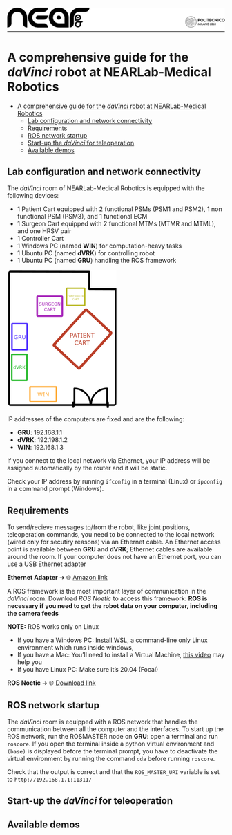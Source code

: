 <p align="center"> 
<a>
<picture>
  <source media="(prefers-color-scheme: dark)" srcset="images/banner_light.png">
  <img alt="NEARLab" src="images/banner_dark.png"> 
</picture>
</a> </p>

# A comprehensive guide for the *daVinci* robot at NEARLab-Medical Robotics

- [A comprehensive guide for the *daVinci* robot at NEARLab-Medical Robotics](#a-comprehensive-guide-for-the-davinci-robot-at-nearlab-medical-robotics)
  - [Lab configuration and network connectivity](#lab-configuration-and-network-connectivity)
  - [Requirements](#requirements)
  - [ROS network startup](#ros-network-startup)
  - [Start-up the *daVinci* for teleoperation](#start-up-the-davinci-for-teleoperation)
  - [Available demos](#available-demos)

## Lab configuration and network connectivity
The *daVinci* room of NEARLab-Medical Robotics is equipped with the following devices:
- 1 Patient Cart equipped with 2 functional PSMs (PSM1 and PSM2), 1 non functional PSM (PSM3), and 1 functional ECM
- 1 Surgeon Cart equipped with 2 functional MTMs (MTMR and MTML), and one HRSV pair
- 1 Controller Cart
- 1 Windows PC (named **WIN**) for computation-heavy tasks
- 1 Ubuntu PC (named **dVRK**) for controlling robot
- 1 Ubuntu PC (named **GRU**) handling the ROS framework
  
![room_map](images/room_map.png)

IP addresses of the computers are fixed and are the following:
- **GRU**: 192.168.1.1
- **dVRK**: 192.198.1.2
- **WIN**: 192.168.1.3
  
If you connect to the local network via Ethernet, your IP address will be assigned automatically by the router and it will be static. 

Check your IP address by running `ifconfig` in a terminal (Linux) or `ipconfig` in a command prompt (Windows).  

## Requirements 

To send/recieve messages to/from the robot, like joint positions, teleoperation commands, you need to be connected to the local network (wired only for secutiry reasons) via an Ethernet cable. An Ethernet access point is available between **GRU** and **dVRK**; Ethernet cables are available around the room. If your computer does not have an Ethernet port, you can use a USB Ethernet adapter

 **Ethernet Adapter** ➔  🌐 [Amazon link](https://www.amazon.it/s?k=ethernet+usb+c&sprefix=ethern%2Caps%2C183&ref=nb_sb_ss_ts-doa-p_3_6)

A ROS framework is the most important layer of communication in the *daVinci* room. Download *ROS Noetic* to access this framework: **ROS is necessary if you need to get the robot data on your computer, including the camera feeds**

**NOTE:** ROS works only on Linux
* If you have a Windows PC: [Install WSL](https://learn.microsoft.com/en-us/windows/wsl/install), a command-line only Linux environment which runs inside windows, 
* If you have a Mac: You’ll need to install a Virtual Machine, [this video](https://www.youtube.com/watch?v=Hzji7w882OY) may help you 
* If you have Linux PC: Make sure it’s 20.04 (Focal)
  
**ROS Noetic** ➔ 🌐 [Download link](http://wiki.ros.org/noetic/Installation/Ubuntu)





## ROS network startup
The *daVinci* room is equipped with a ROS network that handles the communication between all the computer and the interfaces. 
To start up the ROS network, run the ROSMASTER node on **GRU**: open a terminal and run `roscore`.
If you open the terminal inside a python virtual environment and `(base)` is displayed before the terminal prompt, you have to deactivate the virtual environment by running the command `cda` before running `roscore`.

Check that the output is correct and that the `ROS_MASTER_URI` variable is set to `http://192.168.1.1:11311/`

## Start-up the *daVinci* for teleoperation

## Available demos